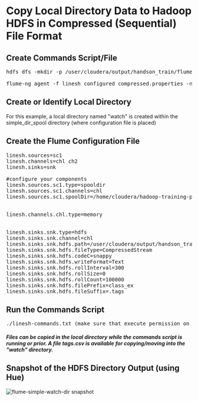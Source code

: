 # Copy Local Directory Data to Hadoop HDFS in Compressed (Sequential) File Format

## Create Commands Script/File
<pre>
hdfs dfs -mkdir -p /user/cloudera/output/handson_train/flume/simple_watch_dir (optional if simple dir spool is executed before)

flume-ng agent -f linesh_configured_compressed.properties -n linesh
</pre>

## Create or Identify Local Directory

For this example, a local directory named "watch" is created within the simple_dir_spool directory (where configuration file is placed)

## Create the Flume Configuration File
<pre>
linesh.sources=sc1
linesh.channels=chl ch2
linesh.sinks=snk

#configure your components
linesh.sources.sc1.type=spooldir
linesh.sources.sc1.channels=chl
linesh.sources.sc1.spoolDir=/home/cloudera/hadoop-training-projects/flume/simple_dir_spool/watch


linesh.channels.chl.type=memory


linesh.sinks.snk.type=hdfs
linesh.sinks.snk.channel=chl
linesh.sinks.snk.hdfs.path=/user/cloudera/output/handson_train/flume/simple_watch_dir
linesh.sinks.snk.hdfs.fileType=CompressedStream
linesh.sinks.snk.hdfs.codeC=snappy
linesh.sinks.snk.hdfs.writeFormat=Text
linesh.sinks.snk.hdfs.rollInterval=300
linesh.sinks.snk.hdfs.rollSize=0
linesh.sinks.snk.hdfs.rollCount=100000
linesh.sinks.snk.hdfs.filePrefix=class_ex
linesh.sinks.snk.hdfs.fileSuffix=.tags
</pre>

## Run the Commands Script
<pre>
./linesh-commands.txt (make sure that execute permission on this commands script/file is provided)
</pre>

##### <i>Files can be copied in the local directory while the commands script is running or prior. A file tags.csv is available for copying/moving into the "watch" directory.</i>

## Snapshot of the HDFS Directory Output (using Hue)
![flume-simple-watch-dir snapshot](https://cloud.githubusercontent.com/assets/19809692/26755640/424e6998-485f-11e7-8461-3d48335b2004.JPG)
